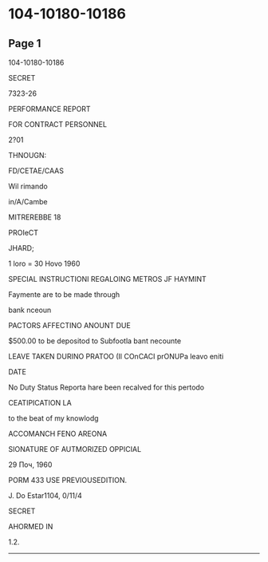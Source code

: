# 104-10180-10186

## Page 1

104-10180-10186

SECRET

7323-26

PERFORMANCE REPORT

FOR CONTRACT PERSONNEL

2?01

THNOUGN:

FD/CETAE/CAAS

Wil rimando

in/A/Cambe

MITREREBBE 18

PROIeCT

JHARD;

1 loro = 30 Hovo 1960

SPECIAL INSTRUCTIONI REGALOING METROS JF HAYMINT

Faymente are to be made through

bank nceoun

PACTORS AFFECTINO ANOUNT DUE

$500.00 to be depositod to Subfootla bant necounte

LEAVE TAKEN DURINO PRATOO (Il COnCACI prONUPa leavo eniti

DATE

No Duty Status Reporta hare been recalved for this pertodo

CEATIPICATION LA

to the beat of my knowlodg

ACCOMANCH FENO AREONA

SIONATURE OF AUTMORIZED OPPICIAL

29 Поч, 1960

PORM 433 USE PREVIOUSEDITION.

J. Do Estar1104, 0/11/4

SECRET

AHORMED IN

1.2.

---


